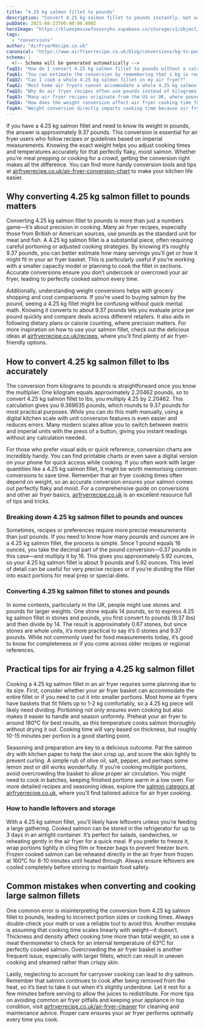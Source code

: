 ```yaml
---
title: "4.25 kg salmon fillet to pounds"
description: "Convert 4.25 kg salmon fillet to pounds instantly. Get accurate measurements for perfect air fryer cooking every time with our simple guide."
pubDate: 2025-08-23T00:00:00.000Z
heroImage: "https://klueoymssxwfnxsvcyhv.supabase.co/storage/v1/object/public/Shmucket/4-25-kg-salmon-fillet-to-pounds.webp"
tags:
  - "conversions"
author: "AirFryerRecipe.co.uk"
canonical: "https://www.airfryerrecipe.co.uk/blog/conversions/kg-to-pounds/4-25-kg-salmon-fillet-to-pounds"
schema: |
  <!-- Schema will be generated automatically -->
faqQ1: "How do I convert 4.25 kg salmon fillet to pounds without a calculator?"
faqA1: "You can estimate the conversion by remembering that 1 kg is roughly 2.2 pounds. Multiply 4.25 by 2.2 to get approximately 9.35 pounds, which is very close to the precise 9.37 pounds. For air frying, this estimation is usually accurate enough to adjust cooking times and portions correctly. If you need exact measurements for dietary or recipe purposes, using a kitchen scale with unit conversion is best."
faqQ2: "Can I cook a whole 4.25 kg salmon fillet in my air fryer?"
faqA2: "Most home air fryers cannot accommodate a whole 4.25 kg salmon fillet due to size constraints. It’s best to portion the fillet into smaller pieces that fit comfortably in the basket without overlapping. This ensures even cooking and crispy skin. Cook in batches if necessary, and keep cooked portions warm in a low oven while finishing the rest. Always preheat your air fryer for the best results."
faqQ3: "Why do air fryer recipes often use pounds instead of kilograms?"
faqA3: "Many air fryer recipes originate from the US or UK, where pounds are the standard unit for measuring meat and fish. Using pounds makes these recipes accessible to a wider audience familiar with imperial measurements. Additionally, cooking times in air fryer recipes are often based on weight in pounds, so conversions like 4.25 kg salmon fillet to pounds help ensure accurate timing and perfect results."
faqQ4: "How does the weight conversion affect air fryer cooking time for salmon?"
faqA4: "Weight conversion directly impacts cooking time because air fryer recipes typically provide timings per pound or kilogram. Knowing that 4.25 kg salmon fillet is about 9.37 pounds allows you to apply per-pound cooking guidelines accurately. However, remember that thickness is equally important—thicker pieces need longer cooking times even if the total weight is the same. Always use a meat thermometer to check for doneness at 63°C internally."
---
```

<p>If you have a 4.25 kg salmon fillet and need to know its weight in pounds, the answer is approximately 9.37 pounds. This conversion is essential for air fryer users who follow recipes or guidelines based on imperial measurements. Knowing the exact weight helps you adjust cooking times and temperatures accurately for that perfectly flaky, moist salmon. Whether you’re meal prepping or cooking for a crowd, getting the conversion right makes all the difference. You can find more handy conversion tools and tips at <a href=https://www.airfryerrecipe.co.uk/air-fryer-conversion-chart>airfryerrecipe.co.uk/air-fryer-conversion-chart</a> to make your kitchen life easier.</p>

<h2>Why converting 4.25 kg salmon fillet to pounds matters</h2>
<p>Converting 4.25 kg salmon fillet to pounds is more than just a numbers game—it’s about precision in cooking. Many air fryer recipes, especially those from British or American sources, use pounds as the standard unit for meat and fish. A 4.25 kg salmon fillet is a substantial piece, often requiring careful portioning or adjusted cooking strategies. By knowing it’s roughly 9.37 pounds, you can better estimate how many servings you’ll get or how it might fit in your air fryer basket. This is particularly useful if you’re working with a smaller capacity model or planning to cook the fillet in sections. Accurate conversions ensure you don’t undercook or overcrowd your air fryer, leading to perfectly cooked salmon every time.</p>
<p>Additionally, understanding weight conversions helps with grocery shopping and cost comparisons. If you’re used to buying salmon by the pound, seeing a 4.25 kg fillet might be confusing without quick mental math. Knowing it converts to about 9.37 pounds lets you evaluate price per pound quickly and compare deals across different retailers. It also aids in following dietary plans or calorie counting, where precision matters. For more inspiration on how to use your salmon fillet, check out the delicious ideas at <a href=https://www.airfryerrecipe.co.uk/recipes>airfryerrecipe.co.uk/recipes</a>, where you’ll find plenty of air fryer-friendly options.</p>

<h2>How to convert 4.25 kg salmon fillet to lbs accurately</h2>
<p>The conversion from kilograms to pounds is straightforward once you know the multiplier. One kilogram equals approximately 2.20462 pounds, so to convert 4.25 kg salmon fillet to lbs, you multiply 4.25 by 2.20462. This calculation gives you 9.369635 pounds, which rounds to 9.37 pounds for most practical purposes. While you can do this math manually, using a digital kitchen scale with unit conversion features is even easier and reduces errors. Many modern scales allow you to switch between metric and imperial units with the press of a button, giving you instant readings without any calculation needed.</p>
<p>For those who prefer visual aids or quick reference, conversion charts are incredibly handy. You can find printable charts or even save a digital version on your phone for quick access while cooking. If you often work with larger quantities like a 4.25 kg salmon fillet, it might be worth memorising common conversions to save time. Remember that air fryer cooking times often depend on weight, so an accurate conversion ensures your salmon comes out perfectly flaky and moist. For a comprehensive guide on conversions and other air fryer basics, <a href=https://www.airfryerrecipe.co.uk/>airfryerrecipe.co.uk</a> is an excellent resource full of tips and tricks.</p>

<h3>Breaking down 4.25 kg salmon fillet to pounds and ounces</h3>
<p>Sometimes, recipes or preferences require more precise measurements than just pounds. If you need to know how many pounds and ounces are in a 4.25 kg salmon fillet, the process is simple. Since 1 pound equals 16 ounces, you take the decimal part of the pound conversion—0.37 pounds in this case—and multiply it by 16. This gives you approximately 5.92 ounces, so your 4.25 kg salmon fillet is about 9 pounds and 5.92 ounces. This level of detail can be useful for very precise recipes or if you’re dividing the fillet into exact portions for meal prep or special diets.</p>

<h3>Converting 4.25 kg salmon fillet to stones and pounds</h3>
<p>In some contexts, particularly in the UK, people might use stones and pounds for larger weights. One stone equals 14 pounds, so to express 4.25 kg salmon fillet in stones and pounds, you first convert to pounds (9.37 lbs) and then divide by 14. The result is approximately 0.67 stones, but since stones are whole units, it’s more practical to say it’s 0 stones and 9.37 pounds. While not commonly used for food measurements today, it’s good to know for completeness or if you come across older recipes or regional references.</p>

<h2>Practical tips for air frying a 4.25 kg salmon fillet</h2>
<p>Cooking a 4.25 kg salmon fillet in an air fryer requires some planning due to its size. First, consider whether your air fryer basket can accommodate the entire fillet or if you need to cut it into smaller portions. Most home air fryers have baskets that fit fillets up to 1-2 kg comfortably, so a 4.25 kg piece will likely need dividing. Portioning not only ensures even cooking but also makes it easier to handle and season uniformly. Preheat your air fryer to around 180°C for best results, as this temperature cooks salmon thoroughly without drying it out. Cooking time will vary based on thickness, but roughly 10-15 minutes per portion is a good starting point.</p>
<p>Seasoning and preparation are key to a delicious outcome. Pat the salmon dry with kitchen paper to help the skin crisp up, and score the skin lightly to prevent curling. A simple rub of olive oil, salt, pepper, and perhaps some lemon zest or dill works wonderfully. If you’re cooking multiple portions, avoid overcrowding the basket to allow proper air circulation. You might need to cook in batches, keeping finished portions warm in a low oven. For more detailed recipes and seasoning ideas, explore the <a href=https://www.airfryerrecipe.co.uk/recipe-category/salmon>salmon category at airfryerrecipe.co.uk</a>, where you’ll find tailored advice for air fryer cooking.</p>

<h3>How to handle leftovers and storage</h3>
<p>With a 4.25 kg salmon fillet, you’ll likely have leftovers unless you’re feeding a large gathering. Cooked salmon can be stored in the refrigerator for up to 3 days in an airtight container. It’s perfect for salads, sandwiches, or reheating gently in the air fryer for a quick meal. If you prefer to freeze it, wrap portions tightly in cling film or freezer bags to prevent freezer burn. Frozen cooked salmon can be reheated directly in the air fryer from frozen at 160°C for 8-10 minutes until heated through. Always ensure leftovers are cooled completely before storing to maintain food safety.</p>

<h2>Common mistakes when converting and cooking large salmon fillets</h2>
<p>One common error is misinterpreting the conversion from 4.25 kg salmon fillet to pounds, leading to incorrect portion sizes or cooking times. Always double-check your math or use a reliable tool to avoid this. Another mistake is assuming that cooking time scales linearly with weight—it doesn’t. Thickness and density affect cooking time more than total weight, so use a meat thermometer to check for an internal temperature of 63°C for perfectly cooked salmon. Overcrowding the air fryer basket is another frequent issue, especially with larger fillets, which can result in uneven cooking and steamed rather than crispy skin.</p>
<p>Lastly, neglecting to account for carryover cooking can lead to dry salmon. Remember that salmon continues to cook after being removed from the heat, so it’s best to take it out when it’s slightly underdone. Let it rest for a few minutes before serving to allow the juices to redistribute. For more tips on avoiding common air fryer pitfalls and keeping your appliance in top condition, visit <a href=https://www.airfryerrecipe.co.uk/air-fryer-cleaner>airfryerrecipe.co.uk/air-fryer-cleaner</a> for cleaning and maintenance advice. Proper care ensures your air fryer performs optimally every time you cook.</p>
